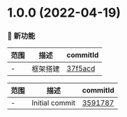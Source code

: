 # 1.0.0 (2022-04-19)

### 🌟 新功能
范围|描述|commitId
--|--|--
 - | 框架搭建 | [37f5acd](https://github.com/liuqiyu/watermarkjs/commit/37f5acd)


范围|描述|commitId
--|--|--
 - | Initial commit | [3591787](https://github.com/liuqiyu/watermarkjs/commit/3591787)


